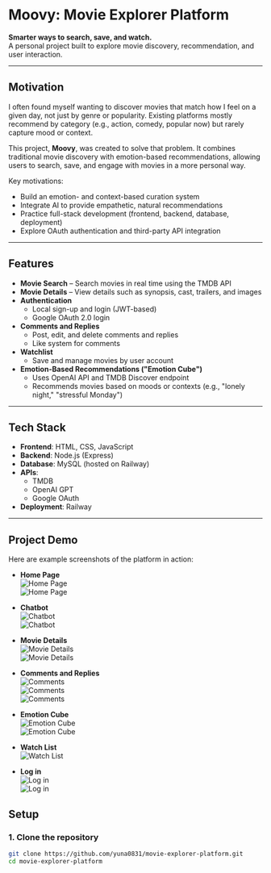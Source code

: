 # Moovy: Movie Explorer Platform  

**Smarter ways to search, save, and watch.**  
A personal project built to explore movie discovery, recommendation, and user interaction.  

---

## Motivation  

I often found myself wanting to discover movies that match how I feel on a given day, not just by genre or popularity. Existing platforms mostly recommend by category (e.g., action, comedy, popular now) but rarely capture mood or context.  

This project, **Moovy**, was created to solve that problem. It combines traditional movie discovery with emotion-based recommendations, allowing users to search, save, and engage with movies in a more personal way.  

Key motivations:  
- Build an emotion- and context-based curation system  
- Integrate AI to provide empathetic, natural recommendations  
- Practice full-stack development (frontend, backend, database, deployment)  
- Explore OAuth authentication and third-party API integration  

---

## Features  

- **Movie Search** – Search movies in real time using the TMDB API  
- **Movie Details** – View details such as synopsis, cast, trailers, and images  
- **Authentication**  
  - Local sign-up and login (JWT-based)  
  - Google OAuth 2.0 login  
- **Comments and Replies**  
  - Post, edit, and delete comments and replies  
  - Like system for comments  
- **Watchlist**  
  - Save and manage movies by user account  
- **Emotion-Based Recommendations ("Emotion Cube")**  
  - Uses OpenAI API and TMDB Discover endpoint  
  - Recommends movies based on moods or contexts (e.g., "lonely night," "stressful Monday")  

---

## Tech Stack  

- **Frontend**: HTML, CSS, JavaScript  
- **Backend**: Node.js (Express)  
- **Database**: MySQL (hosted on Railway)  
- **APIs**:  
  - TMDB  
  - OpenAI GPT  
  - Google OAuth  
- **Deployment**: Railway  

---


## Project Demo  

Here are example screenshots of the platform in action:  

- **Home Page**  
  ![Home Page](docs/screenshots/home.png)  
  ![Home Page](docs/screenshots/home2.png)  

- **Chatbot**  
  ![Chatbot](docs/screenshots/chatbot.png)  
  ![Chatbot](docs/screenshots/chatbot2.png)  

- **Movie Details**  
  ![Movie Details](docs/screenshots/movieDetail.png)  
  ![Movie Details](docs/screenshots/movieDetail2.png)  

- **Comments and Replies**  
  ![Comments](docs/screenshots/reviewLounge.png)  
  ![Comments](docs/screenshots/reviewLounge2.png)  
  ![Comments](docs/screenshots/reviewLounge3.png)  

- **Emotion Cube**  
  ![Emotion Cube](docs/screenshots/emotioncube.png)  
  ![Emotion Cube](docs/screenshots/emotioncube2.png)  

- **Watch List**  
  ![Watch List](docs/screenshots/watchlist.png)  

- **Log in**  
  ![Log in](docs/screenshots/login.png)  
  ![Log in](docs/screenshots/login2.png)  


## Setup  

### 1. Clone the repository
```bash
git clone https://github.com/yuna0831/movie-explorer-platform.git
cd movie-explorer-platform